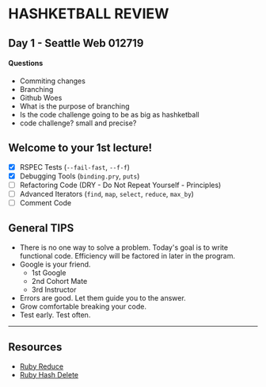 # HASHKETBALL REVIEW
## Day 1 - Seattle Web 012719

#### Questions
- Commiting changes
- Branching
- Github Woes
- What is the purpose of branching
- Is the code challenge going to be as big as hashketball
- code challenge? small and precise?

## Welcome to your 1st lecture!

- [x] RSPEC Tests (`--fail-fast`, `--f-f`)
- [x] Debugging Tools (`binding.pry`, `puts`)
- [ ] Refactoring Code (DRY - Do Not Repeat Yourself - Principles)
- [ ] Advanced Iterators (`find`, `map`, `select`, `reduce`, `max_by`)
- [ ] Comment Code

## General TIPS

- There is no one way to solve a problem. Today's goal is to write functional code. Efficiency will be factored in later in the program.
- Google is your friend. 
    - 1st Google
    - 2nd Cohort Mate
    - 3rd Instructor
- Errors are good. Let them guide you to the answer.
- Grow comfortable breaking your code.
- Test early. Test often.
***

## Resources

- [Ruby Reduce](http://flats.github.io/blog/2015/12/02/getting-to-know-rubys-map-and-reduce/)
- [Ruby Hash Delete](https://www.geeksforgeeks.org/ruby-hash-delete-function/)